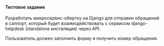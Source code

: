 <h4>Тестовое задание</h4>

Разработать микросервис-обертку на Django для отправки обращений в саппорт, который будет взаимодействовать с сервисом django-helpdesk (standalone инсталяция) через API. 

Пользователь должен заполнить форму и получить номер обращения.
